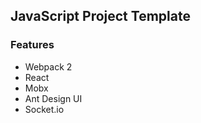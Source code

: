 ## JavaScript Project Template

### Features

* Webpack 2
* React
* Mobx
* Ant Design UI
* Socket.io